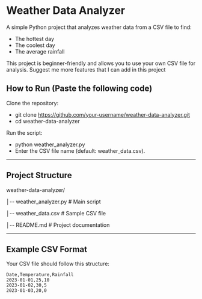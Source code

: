 # Weather Data Analyzer

A simple Python project that analyzes weather data from a CSV file to find:
- The hottest day  
- The coolest day  
- The average rainfall  

This project is beginner-friendly and allows you to use your own CSV file for analysis. Suggest me more features that I can add in this project

## How to Run (Paste the following code)

Clone the repository:

- git clone https://github.com/your-username/weather-data-analyzer.git
- cd weather-data-analyzer

Run the script:

- python weather_analyzer.py
- Enter the CSV file name (default: weather_data.csv).

---

## Project Structure
weather-data-analyzer/

│-- weather_analyzer.py # Main script

│-- weather_data.csv # Sample CSV file

│-- README.md # Project documentation

---

## Example CSV Format
Your CSV file should follow this structure:
```csv
Date,Temperature,Rainfall
2023-01-01,25,10
2023-01-02,30,5
2023-01-03,20,0


